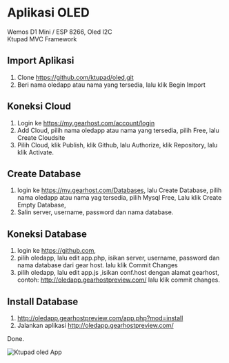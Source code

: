 
# Aplikasi OLED
Wemos D1 Mini / ESP 8266, Oled I2C  
Ktupad MVC Framework


## Import Aplikasi
1. Clone https://github.com/ktupad/oled.git
2. Beri nama oledapp atau nama yang tersedia, lalu klik Begin Import

## Koneksi Cloud
1. Login ke https://my.gearhost.com/account/login
2. Add Cloud, pilih nama oledapp atau nama yang tersedia, pilih Free, lalu Create Cloudsite
3. Pilih Cloud, klik Publish, klik Github, lalu Authorize, klik Repository, lalu klik Activate.

## Create Database
1. login ke https://my.gearhost.com/Databases, lalu Create Database,
pilih nama oledapp atau nama yag tersedia,
pilih Mysql Free, Lalu klik Create Empty Database,
2. Salin server, username, password dan nama database.

## Koneksi Database
1. login ke https://github.com,
2. pilih oledapp, lalu edit app.php, isikan server, username, password dan nama database dari gear host.
lalu klik Commit Changes
3. pilih oledapp, lalu edit app.js ,isikan conf.host dengan alamat gearhost,
contoh: http://oledapp.gearhostpreview.com/
lalu klik commit changes.

## Install Database
1. http://oledapp.gearhostpreview.com/app.php?mod=install
2. Jalankan aplikasi http://oledapp.gearhostpreview.com/

Done.

![Ktupad oled App](oled.png)
